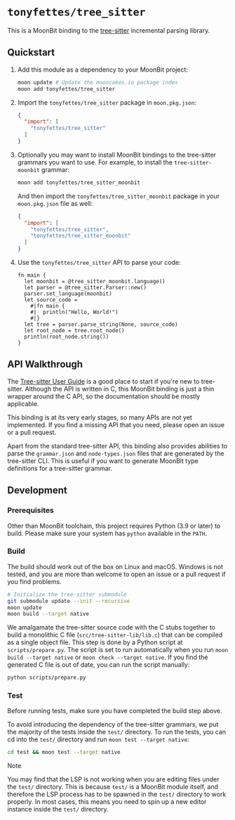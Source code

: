# `tonyfettes/tree_sitter`

This is a MoonBit binding to the
[tree-sitter](https://tree-sitter.github.io/tree-sitter/index.html) incremental
parsing library.

## Quickstart

1. Add this module as a dependency to your MoonBit project:

   ```bash
   moon update # Update the mooncakes.io package index
   moon add tonyfettes/tree_sitter
   ```

2. Import the `tonyfettes/tree_sitter` package in `moon.pkg.json`:

   ```json
   {
     "import": [
       "tonyfettes/tree_sitter"
     ]
   }
   ```

3. Optionally you may want to install MoonBit bindings to the tree-sitter
   grammars you want to use. For example, to install the `tree-sitter-moonbit`
   grammar:

   ```bash
   moon add tonyfettes/tree_sitter_moonbit
   ```

   And then import the `tonyfettes/tree_sitter_moonbit` package in your
   `moon.pkg.json` file as well:

    ```json
    {
      "import": [
        "tonyfettes/tree_sitter",
        "tonyfettes/tree_sitter_moonbit"
      ]
    }
    ```

4. Use the `tonyfettes/tree_sitter` API to parse your code:

   ```moonbit
   fn main {
     let moonbit = @tree_sitter_moonbit.language()
     let parser = @tree_sitter.Parser::new()
     parser.set_language(moonbit)
     let source_code =
       #|fn main {
       #|  println("Hello, World!")
       #|}
     let tree = parser.parse_string(None, source_code)
     let root_node = tree.root_node()
     println(root_node.string())
   }
   ```

## API Walkthrough

The [Tree-sitter User Guide](https://tree-sitter.github.io/tree-sitter/) is a
good place to start if you're new to tree-sitter. Although the API is written in
C, this MoonBit binding is just a thin wrapper around the C API, so the
documentation should be mostly applicable.

This binding is at its very early stages, so many APIs are not yet implemented.
If you find a missing API that you need, please open an issue or a pull request.

Apart from the standard tree-sitter API, this binding also provides
abilities to parse the `grammar.json` and `node-types.json` files that are
generated by the tree-sitter CLI. This is useful if you want to generate
MoonBit type definitions for a tree-sitter grammar.

## Development

### Prerequisites

Other than MoonBit toolchain, this project requires Python (3.9 or later) to
build. Please make sure your system has `python` available in the `PATH`.

### Build

The build should work out of the box on Linux and macOS. Windows is not tested,
and you are more than welcome to open an issue or a pull request if you find
problems.

```bash
# Initialize the tree-sitter submodule
git submodule update --init --recursive
moon update
moon build --target native
```

We amalgamate the tree-sitter source code with the C stubs together to build a
monolithic C file (`src/tree-sitter-lib/lib.c`) that can be compiled as a single
object file. This step is done by a Python script at `scripts/prepare.py`. The
script is set to run automatically when you run `moon build --target native` or
`moon check --target native`. If you find the generated C file is out of date,
you can run the script manually:

```bash
python scripts/prepare.py
```

### Test

Before running tests, make sure you have completed the build step above.

To avoid introducing the dependency of the tree-sitter grammars, we put the
majority of the tests inside the `test/` directory. To run the tests, you can
cd into the `test/` directory and run `moon test --target native`:

```bash
cd test && moon test --target native
```

> [!NOTE]
> You may find that the LSP is not working when you are editing files under
> the `test/` directory. This is because `test/` is a MoonBit module itself,
> and therefore the LSP process has to be spawned in the `test/` directory
> to work properly. In most cases, this means you need to spin up a new editor
> instance inside the `test/` directory.
